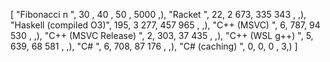 [
"Fibonacci n          ",	30 ,	40   ,	  50    , 5000 ,),
"Racket               ",	 22,    2 673,  335 343 ,      ,),
"Haskell (compiled O3)",	195,    3 277,	457 965 ,      ,),
"C++ (MSVC)           ",	  6,	  787,	 94 530 ,      ,),
"C++ (MSVC Release)   ",	  2,	  303,	 37 435	,      ,),
"C++ (WSL g++)        ",	  5,	  639,	 68 581	,      ,),
"C#                   ",	  6,	  708,	 87 176	,      ,),
"C# (caching)         ",	  0,	    0,	      0 ,	  3,)
]